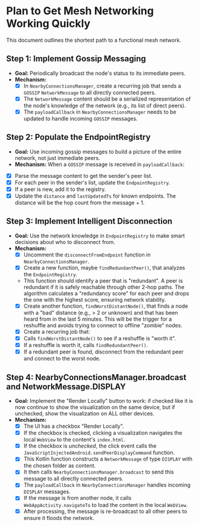 # Plan to Get Mesh Networking Working Quickly

This document outlines the shortest path to a functional mesh network.

## Step 1: Implement Gossip Messaging

* **Goal:** Periodically broadcast the node's status to its immediate peers.
* **Mechanism:**
    - [x] In `NearbyConnectionsManager`, create a recurring job that sends a `GOSSIP`
      `NetworkMessage` to all directly connected peers.
    - [x] The `NetworkMessage` content should be a serialized representation of the node's knowledge
      of the network (e.g., its list of direct peers).
    - [x] The `payloadCallback` in `NearbyConnectionsManager` needs to be updated to handle incoming
      `GOSSIP` messages.

## Step 2: Populate the EndpointRegistry

* **Goal:** Use incoming gossip messages to build a picture of the entire network, not just
  immediate peers.
* **Mechanism:** When a `GOSSIP` message is received in `payloadCallback`:

- [x] Parse the message content to get the sender's peer list.
- [x] For each peer in the sender's list, update the `EndpointRegistry`.
- [x] If a peer is new, add it to the registry.
- [x] Update the `distance` and `lastUpdatedTs` for known endpoints. The distance will be
  the hop count from the message + 1.

## Step 3: Implement Intelligent Disconnection

* **Goal:** Use the network knowledge in `EndpointRegistry` to make smart decisions about who to
  disconnect from.
* **Mechanism:**
    - [x]   Uncomment the `disconnectFromEndpoint` function in `NearbyConnectionsManager`.
    - [x]   Create a new function, maybe `findRedundantPeer()`, that analyzes the
      `EndpointRegistry`.
    - This function should identify a peer that is "redundant". A peer is redundant if it is safely
      reachable through other 2-hop paths. The algorithm calculates a "redundancy score" for each
      peer and drops the one with the highest score, ensuring network stability.
    - [x]   Create another function, `findWorstDistantNode()`, that finds a node with a "bad"
      distance (e.g., > 2 or unknown) and that has been heard from in the last 5 minutes. This will
      be the trigger for a reshuffle and avoids trying to connect to offline "zombie" nodes.
    - [x]   Create a recurring job that:
    - [x]   Calls `findWorstDistantNode()` to see if a reshuffle is "worth it".
    - [x]   If a reshuffle is worth it, calls `findRedundantPeer()`.
    - [x]   If a redundant peer is found, disconnect from the redundant peer and connect to the
      worst
      node.

## Step 4: NearbyConnectionsManager.broadcast and NetworkMessage.DISPLAY

*   **Goal:** Implement the "Render Locally" button to work: if checked like it is now continue to
    show the visualization on the same device, but if unchecked, show the visualization on ALL other
    devices.
*   **Mechanism:**
    - [x] The UI has a checkbox "Render Locally".
    - [x] If the checkbox is checked, clicking a visualization navigates the local `WebView` to the
      content's `index.html`.
    - [x] If the checkbox is *unchecked*, the click event calls the
      `JavaScriptInjectedAndroid.sendPeerDisplayCommand` function.
    - [x] This Kotlin function constructs a `NetworkMessage` of type `DISPLAY` with the chosen
      folder as content.
    - [x] It then calls `NearbyConnectionsManager.broadcast` to send this message to all directly
      connected peers.
    - [x] The `payloadCallback` in `NearbyConnectionsManager` handles incoming `DISPLAY` messages.
    - [x] If the message is from another node, it calls `WebAppActivity.navigateTo` to load the
      content in the local `WebView`.
    - [x] After processing, the message is re-broadcast to all other peers to ensure it floods the
      network.
